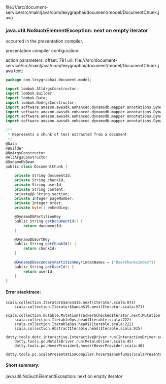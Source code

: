file://<WORKSPACE>/src/document-service/src/main/java/com/lexygraphai/document/model/DocumentChunk.java
### java.util.NoSuchElementException: next on empty iterator

occurred in the presentation compiler.

presentation compiler configuration:


action parameters:
offset: 791
uri: file://<WORKSPACE>/src/document-service/src/main/java/com/lexygraphai/document/model/DocumentChunk.java
text:
```scala
package com.lexygraphai.document.model;

import lombok.AllArgsConstructor;
import lombok.Builder;
import lombok.Data;
import lombok.NoArgsConstructor;
import software.amazon.awssdk.enhanced.dynamodb.mapper.annotations.DynamoDbBean;
import software.amazon.awssdk.enhanced.dynamodb.mapper.annotations.DynamoDbPartitionKey;
import software.amazon.awssdk.enhanced.dynamodb.mapper.annotations.DynamoDbSecondaryPartitionKey;
import software.amazon.awssdk.enhanced.dynamodb.mapper.annotations.DynamoDbSortKey;

/**
 * Represents a chunk of text extracted from a document
 */
@Data
@Builder
@NoArgsConstructor
@AllArgsConstructor
@DynamoDbBean
public class DocumentChunk {

    private String documentId;
    private String chunkId;
    private String userId;
    private String content;
    private@@ String section;
    private Integer pageNumber;
    private Integer order;
    private byte[] embedding;

    @DynamoDbPartitionKey
    public String getDocumentId() {
        return documentId;
    }

    @DynamoDbSortKey
    public String getChunkId() {
        return chunkId;
    }
    
    @DynamoDbSecondaryPartitionKey(indexNames = {"UserChunksIndex"})
    public String getUserId() {
        return userId;
    }
}

```



#### Error stacktrace:

```
scala.collection.Iterator$$anon$19.next(Iterator.scala:973)
	scala.collection.Iterator$$anon$19.next(Iterator.scala:971)
	scala.collection.mutable.MutationTracker$CheckedIterator.next(MutationTracker.scala:76)
	scala.collection.IterableOps.head(Iterable.scala:222)
	scala.collection.IterableOps.head$(Iterable.scala:222)
	scala.collection.AbstractIterable.head(Iterable.scala:935)
	dotty.tools.dotc.interactive.InteractiveDriver.run(InteractiveDriver.scala:164)
	dotty.tools.pc.MetalsDriver.run(MetalsDriver.scala:45)
	dotty.tools.pc.HoverProvider$.hover(HoverProvider.scala:40)
	dotty.tools.pc.ScalaPresentationCompiler.hover$$anonfun$1(ScalaPresentationCompiler.scala:376)
```
#### Short summary: 

java.util.NoSuchElementException: next on empty iterator